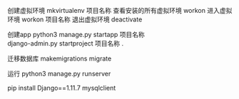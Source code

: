 创建虚拟环境             mkvirtualenv    项目名称
查看安装的所有虚拟环境     workon
进入虚拟环境              workon  项目名称
退出虚拟环境              deactivate     


创建app                  python3  manage.py startapp  项目名称   
                         django-admin.py startproject 项目名称 .

迁移数据库               makemigrations
                        migrate


运行                   python3   manage.py  runserver 


pip install
Django==1.11.7
mysqlclient
